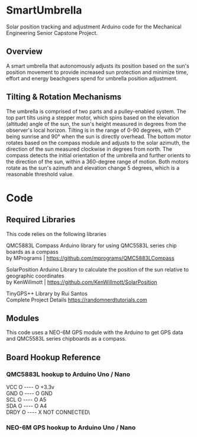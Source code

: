 # SmartUmbrella
Solar position tracking and adjustment Arduino code for the Mechanical Engineering Senior Capstone Project.

## Overview
A smart umbrella that autonomously adjusts its position based on the sun's position movement to provide increased sun protection and minimize time, effort and energy beachgoers spend for umbrella position adjustment.

## Tilting & Rotation Mechanisms
The umbrella is comprised of two parts and a pulley-enabled system. The top part tilts using a stepper motor, which spins based on the elevation (altitude) angle of the sun, the sun's height measured in degrees from the observer's local horizon. Tilting is in the range of 0-90 degrees, with 0° being sunrise and 90° when the sun is directly overhead. The bottom motor rotates based on the compass module and adjusts to the solar azimuth, the direction of the sun measured clockwise in degrees from north. The compass detects the initial orientation of the umbrella and further orients to the direction of the sun, within a 360-degree range of motion. Both motors rotate as the sun's azimuth and elevation change 5 degrees, which is a reasonable threshold value.

# Code
## Required Libraries
This code relies on the following libraries

QMC5883L Compass
Arduino library for using QMC5583L series chip boards as a compass\
by MPrograms | https://github.com/mprograms/QMC5883LCompass

SolarPosition
Arduino Library to calculate the position of the sun relative to geographic coordinates\
by KenWillmott | https://github.com/KenWillmott/SolarPosition

TinyGPS++ Library
by Rui Santos\
Complete Project Details https://randomnerdtutorials.com

## Modules
This code uses a NEO-6M GPS module with the Arduino to get GPS data and QMC5583L series chipboards as a compass.

## Board Hookup Reference

### QMC5883L hookup to Arduino Uno / Nano
VCC  O ---- O +3.3v\
GND  O ---- O GND\
SCL  O ---- O A5\
SDA  O ---- O A4\
DRDY O ---- X NOT CONNECTED\

### NEO-6M GPS hookup to Arduino Uno / Nano


